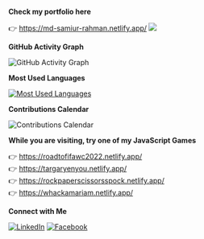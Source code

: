 **Check my portfolio here**

👉 https://md-samiur-rahman.netlify.app/
![](https://komarev.com/ghpvc/?username=scottishsummer98&label=PROFILE+VIEWS)


**GitHub Activity Graph**

![GitHub Activity Graph](https://github-readme-activity-graph.vercel.app/graph?username=scottishsummer98&theme=react-dark&bg_color=20232a&hide_border=true)


**Most Used Languages**

[![Most Used Languages](https://github-profile-summary-cards.vercel.app/api/cards/repos-per-language?username=scottishsummer98&theme=monokai)](https://github.com/scottishsummer98)


**Contributions Calendar**

![Contributions Calendar](https://github-profile-summary-cards.vercel.app/api/cards/profile-details?username=scottishsummer98&theme=monokai)


**While you are visiting, try one of my JavaScript Games**

 👉 https://roadtofifawc2022.netlify.app/ <br/>
 👉 https://targaryenyou.netlify.app/ <br/>
 👉 https://rockpaperscissorsspock.netlify.app/ <br/>
 👉 https://whackamariam.netlify.app/ <br/>


**Connect with Me**

[![LinkedIn](https://upload.wikimedia.org/wikipedia/commons/8/81/LinkedIn_icon.svg)](https://www.linkedin.com/in/scottishsummer/) 
[![Facebook](https://upload.wikimedia.org/wikipedia/commons/1/1b/Facebook_icon.svg)](https://www.facebook.com/samiur.rahman.39982631/)
